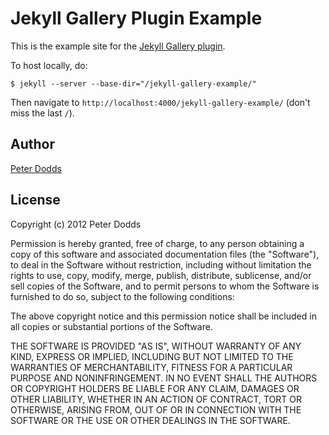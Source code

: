 Jekyll Gallery Plugin Example
=============================

This is the example site for the [Jekyll Gallery plugin](https://github.com/m0tive/jekyll-gallery).

To host locally, do:

    $ jekyll --server --base-dir="/jekyll-gallery-example/"

Then navigate to `http://localhost:4000/jekyll-gallery-example/` (don't miss the
last `/`).

Author
------

[Peter Dodds](http://pddds.com)

License
-------

Copyright (c) 2012 Peter Dodds

Permission is hereby granted, free of charge, to any person obtaining a copy of this software and associated documentation files (the "Software"), to deal in the Software without restriction, including without limitation the rights to use, copy, modify, merge, publish, distribute, sublicense, and/or sell copies of the Software, and to permit persons to whom the Software is furnished to do so, subject to the following conditions:

The above copyright notice and this permission notice shall be included in all copies or substantial portions of the Software.

THE SOFTWARE IS PROVIDED "AS IS", WITHOUT WARRANTY OF ANY KIND, EXPRESS OR IMPLIED, INCLUDING BUT NOT LIMITED TO THE WARRANTIES OF MERCHANTABILITY, FITNESS FOR A PARTICULAR PURPOSE AND NONINFRINGEMENT. IN NO EVENT SHALL THE AUTHORS OR COPYRIGHT HOLDERS BE LIABLE FOR ANY CLAIM, DAMAGES OR OTHER LIABILITY, WHETHER IN AN ACTION OF CONTRACT, TORT OR OTHERWISE, ARISING FROM, OUT OF OR IN CONNECTION WITH THE SOFTWARE OR THE USE OR OTHER DEALINGS IN THE SOFTWARE.
